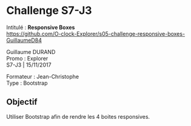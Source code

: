 # Challenge S7-J3
Intitulé : **Responsive Boxes**  
https://github.com/O-clock-Explorer/s05-challenge-responsive-boxes-GuillaumeD84

Guillaume DURAND  
Promo : Explorer  
S7-J3 | 15/11/2017

Formateur : Jean-Christophe  
Type : Bootstrap

## Objectif
Utiliser Bootstrap afin de rendre les 4 boites responsives.
